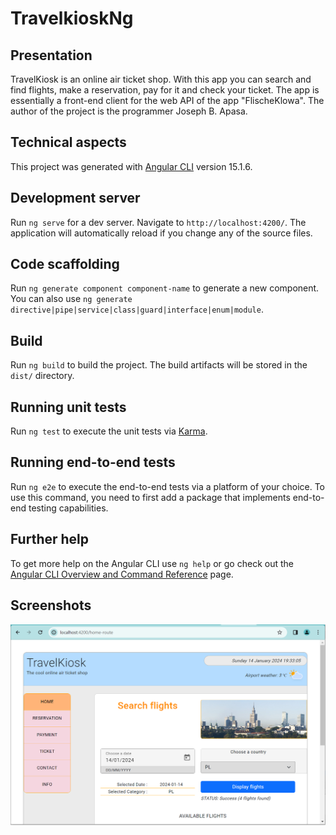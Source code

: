 # TravelkioskNg

## Presentation
TravelKiosk is an online air ticket shop.
With this app you can search and find flights, make a reservation, pay for it and check your ticket.
The app is essentially a front-end client for the web API of the app "FlischeKlowa".
The author of the project is the programmer Joseph B. Apasa.

## Technical aspects
This project was generated with [Angular CLI](https://github.com/angular/angular-cli) version 15.1.6.

## Development server

Run `ng serve` for a dev server. Navigate to `http://localhost:4200/`. The application will automatically reload if you change any of the source files.

## Code scaffolding

Run `ng generate component component-name` to generate a new component. You can also use `ng generate directive|pipe|service|class|guard|interface|enum|module`.

## Build

Run `ng build` to build the project. The build artifacts will be stored in the `dist/` directory.

## Running unit tests

Run `ng test` to execute the unit tests via [Karma](https://karma-runner.github.io).

## Running end-to-end tests

Run `ng e2e` to execute the end-to-end tests via a platform of your choice. To use this command, you need to first add a package that implements end-to-end testing capabilities.

## Further help

To get more help on the Angular CLI use `ng help` or go check out the [Angular CLI Overview and Command Reference](https://angular.io/cli) page.

## Screenshots

![travelkioskng_screenshot_01.PNG](/src/assets/images/travelkioskng_screenshot_01.PNG?raw=true)
